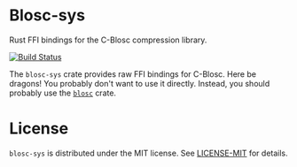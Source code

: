 # Blosc-sys

Rust FFI bindings for the C-Blosc compression library.

[![Build Status](https://travis-ci.org/asomers/blosc-rs.svg?branch=master)](https://travis-ci.org/asomers/blosc-rs)

The `blosc-sys` crate provides raw FFI bindings for C-Blosc.  Here be dragons!
You probably don't want to use it directly.  Instead, you should probably use
the [`blosc`](https://crates.io/crates/blosc) crate.

# License
`blosc-sys` is distributed under the MIT license.  See
[LICENSE-MIT](blosc/LICENSE-MIT) for details.
